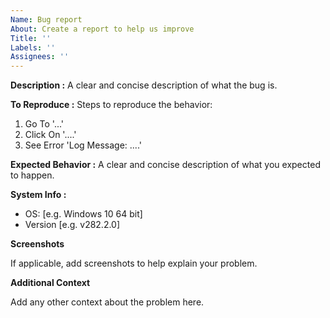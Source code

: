 ```yaml
---
Name: Bug report
About: Create a report to help us improve
Title: ''
Labels: ''
Assignees: ''
---
```


**Description :**
A clear and concise description of what the bug is.

**To Reproduce :**
Steps to reproduce the behavior:
1. Go To '...'
2. Click On '....'
3. See Error 'Log Message: ....'

**Expected Behavior :**
A clear and concise description of what you expected to happen.

**System Info :**
 - OS: [e.g. Windows 10 64 bit]
 - Version [e.g. v282.2.0]

**Screenshots**

If applicable, add screenshots to help explain your problem.

**Additional Context**

Add any other context about the problem here.
